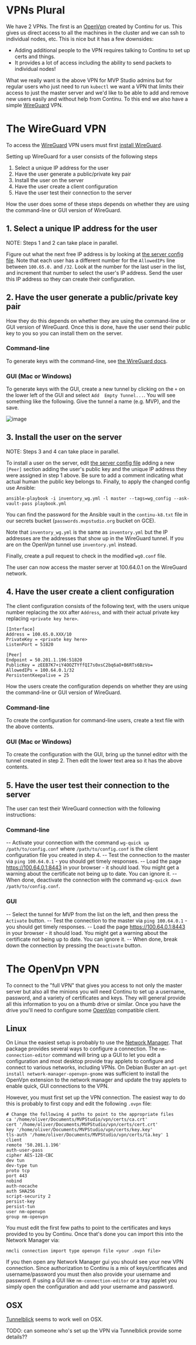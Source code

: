 # VPNs Plural

We have 2 VPNs. The first is an [OpenVpn](https://openvpn.net/) created by Continu for us. This gives us direct access
to all the machines in the cluster and we can ssh to individual nodes, etc. This is nice but it has a few downsides:

* Adding additional people to the VPN requires talking to Continu to set up certs and things.
* It provides a lot of access including the ability to send packets to individual nodes!

What we really want is the above VPN for MVP Studio admins but for regular users who just need to run `kubectl` we want
a VPN that limits their access to just the master server and we'd like to be able to add and remove new users easily and
without help from Continu. To this end we also have a simple [WireGuard](https://www.wireguard.com/) VPN.

# The WireGuard VPN

To access the [WireGuard](https://www.wireguard.com/) VPN users must first [install
WireGuard](https://www.wireguard.com/install/). 

Setting up WireGuard for a user consists of the following steps

1. Select a unique IP address for the user
2. Have the user generate a public/private key pair
3. Install the user on the server
4. Have the user create a client configuration
5. Have the user test their connection to the server

How the user does some of these steps depends on whether they are using the command-line or GUI version of WireGuard. 

## 1. Select a unique IP address for the user

NOTE: Steps 1 and 2 can take place in parallel. 

Figure out what the next free IP address is by looking at [the server config file](../ansible/templates/wg0.conf). Note 
that each user has a different number for the `AllowedIPs` line between `100.65.0.` and `/32`. Look at the number for 
the last user in the list, and increment that number to select the user's IP address. Send the user this IP address so 
they can create their configuration. 

## 2. Have the user generate a public/private key pair

How they do this depends on whether they are using the command-line or GUI version of WireGuard. Once this is done, have 
the user send their public key to you so you can install them on the server. 

### Command-line

To generate keys with the command-line, see [the WireGuard docs](https://www.wireguard.com/quickstart/#key-generation). 

### GUI (Mac or Windows)

To generate keys with the GUI, create a new tunnel by clicking on the `+` on the lower left of the GUI and select `Add 
Empty Tunnel...`. You will see something like the following. Give the tunnel a name (e.g. MVP), and the save. 

![image](https://user-images.githubusercontent.com/311063/85208559-61b9a500-b2e6-11ea-9c2f-cea6515cb8ff.png)

## 3. Install the user on the server

NOTE: Steps 3 and 4 can take place in parallel. 

To install a user on the server, edit [the server config file](../ansible/templates/wg0.conf) adding a new `[Peer]` 
section adding the user's public key and the unique IP address they were assigned in step 1 above. Be sure to add a 
comment indicating what actual human the public key belongs to. Finally, to apply the changed config use Ansible:

```
ansible-playbook -i inventory_wg.yml -l master --tags=wg_config --ask-vault-pass playbook.yml
```

You can find the password for the Ansible vault in the `continu-k8.txt` file in our secrets bucket
(`passwords.mvpstudio.org` bucket on GCE).

Note that `inventory_wg.yml` is the same as `inventory.yml` but the IP addresses are the addresses that show up in the
WireGuard tunnel. If you are on the OpenVpn tunnel use `inventory.yml` instead.

Finally, create a pull request to check in the modified `wg0.conf` file.

The user can now access the master server at 100.64.0.1 on the WireGuard network.

## 4. Have the user create a client configuration

The client configuration consists of the following text, with the users unique number replacing the `XXX` after 
`Address`, and with their actual private key replacing `<private key here>`. 

```
[Interface]
Address = 100.65.0.XXX/10
PrivateKey = <private key here>
ListenPort = 51820

[Peer]
Endpoint = 50.201.1.196:51820
PublicKey = zEEB7K7+iY4OOZTYffQI7s0xsC2bq6aO+B6RTs6BzVo=
AllowedIPs = 100.64.0.1/32
PersistentKeepalive = 25
```

How the users create the configuration depends on whether they are using the command-line or GUI version of WireGuard. 

### Command-line

To create the configuration for command-line users, create a text file with the above contents. 

### GUI (Mac or Windows)

To create the configuration with the GUI, bring up the tunnel editor with the tunnel created in step 2. Then edit the 
lower text area so it has the above contents. 

## 5. Have the user test their connection to the server

The user can test their WireGuard connection with the following instructions:

### Command-line

-- Activate your connection with the command `wg-quick up /path/to/config.conf` where `/path/to/config.conf` is the 
client configuration file you created in step 4. 
-- Test the connection to the master via `ping 100.64.0.1` - you should get timely responses.
-- Load the page https://100.64.0.1:8443 in your browser - it should load. You might get a warning about the certificate 
not being up to date. You can ignore it. 
-- When done, deactivate the connection with the command `wg-quick down /path/to/config.conf`. 

### GUI

-- Select the tunnel for MVP from the list on the left, and then press the `Activate` button. 
-- Test the connection to the master via `ping 100.64.0.1` - you should get timely responses.
-- Load the page https://100.64.0.1:8443 in your browser - it should load. You might get a warning about the certificate 
not being up to date. You can ignore it. 
-- When done, break down the connection by pressing the `Deactivate` button. 

# The OpenVpn VPN

To connect to the "full VPN" that gives you access to not only the master server but also all the minions you will need
Continu to set up a username, password, and a variety of certificates and keys. They will general provide all this
information to you on a thumb drive or similar. Once you have the drive you'll need to configure some
[OpenVpn](https://openvpn.net/) compatible client.

## Linux

On Linux the easiest setup is probably to use the [Network
Manager](https://wiki.archlinux.org/index.php/NetworkManager). That package provides several ways to configure a
connection. The `nm-connection-editor` command will bring up a GUI to let you edit a configuration and most desktop
provide tray applets to configure and connect to various networks, including VPNs. On Debian Buster an `apt-get install
network-manager-openvpn-gnome` was sufficient to install the OpenVpn extension to the network manager and update the
tray applets to enable quick, GUI connections to the VPN.

However, you must first set up the VPN connection. The easiest way to do this is probably to first copy and edit the
following `.ovpn` file:

```
# Change the following 4 paths to point to the appropriate files
ca '/home/oliver/Documents/MVPStudio/vpn/certs/ca.crt'
cert '/home/oliver/Documents/MVPStudio/vpn/certs/cert.crt'
key '/home/oliver/Documents/MVPStudio/vpn/certs/key.key'
tls-auth '/home/oliver/Documents/MVPStudio/vpn/certs/ta.key' 1
client
remote '50.201.1.196'
auth-user-pass
cipher AES-128-CBC
dev tun
dev-type tun
proto tcp
port 443
nobind
auth-nocache
auth SHA256
script-security 2
persist-key
persist-tun
user nm-openvpn
group nm-openvpn
```

You must edit the first few paths to point to the certificates and keys provided to you by Continu. Once that's done you
can import this into the Network Manager via:

```
nmcli connection import type openvpn file <your .ovpn file>
```

If you then open any Network Manager gui you should see your new VPN connection.  Since authorization to Continu is a
mix of keys/certificates and username/password you must then also provide your username and password. If using a GUI
like `nm-connection-editor` or a tray applet you simply open the configuration and add your username and password.

## OSX

[Tunnelblick](https://tunnelblick.net/) seems to work well on OSX.

TODO: can someone who's set up the VPN via Tunnelblick provide some details??

